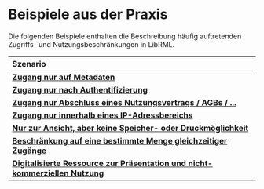 # Beispiele aus der Praxis

Die folgenden Beispiele enthalten die Beschreibung häufig auftretenden Zugriffs- und Nutzungsbeschränkungen in LibRML.


| Szenario | 
| :-------- |
| [**Zugang nur auf Metadaten**](metadataonly.html) |
| [**Zugang nur nach Authentifizierung**](authentification.html) |
| [**Zugang nur Abschluss eines Nutzungsvertrags / AGBs / ...**](agreement.html) |
| [**Zugang nur innerhalb eines IP-Adressbereichs**](location.html) |
| [**Nur zur Ansicht, aber keine Speicher- oder Druckmöglichkeit**](readonly.html) |
| [**Beschränkung auf eine bestimmte Menge gleichzeitiger Zugänge**](concurrent.html) |
| [**Digitalisierte Ressource zur Präsentation und nicht-kommerziellen Nutzung**](digitization.html) |
